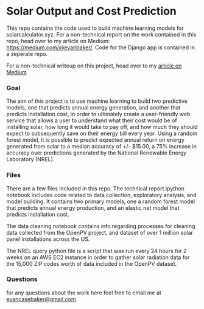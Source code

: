 # Solar Output and Cost Prediction
This repo contains the code used to build machine learning models for solarcalculator.xyz.  For a non-technical report on the work contained in this repo, head over to my article on Medium: https://medium.com/@evanbaker/.  Code for the Django app is contained in a seperate repo.

For a non-technical writeup on this project, head over to my <a href=https://medium.com/@evanbaker/predicting-solar-energy-production-with-machine-learning-19fcab295e58>article on Medium</a>

### Goal
The aim of this project is to use machine learning to build two predictive models, one that predicts annual energy generation, and another that predicts installation cost, in order to ultimately create a user-friendly web service that allows a user to understand what their cost would be of installing solar, how long it would take to pay off, and how much they should expect to subsequently save on their energy bill every year.  Using a random forest model, it is possible to predict expected annual return on energy generated from solar to a median accuracy of +/- $15.00, a 75% increase in accuracy over predictions generated by the National Renewable Energy Laboratory (NREL).

### Files
There are a few files included in this repo.  The technical report ipython notebook includes code related to data collection, exploratory analysis, and model building.  It contains two primary models, one a random forest model that predicts annual energy production, and an elastic net model that predicts installation cost.

The data cleaning notebook contains info regarding processes for cleaning data collected from the OpenPV project, and dataset of over 1 million solar panel installations across the US.

The NREL query python file is a script that was run every 24 hours for 2 weeks on an AWS EC2 instance in order to gather solar radiation data for the 15,000 ZIP codes worth of data included in the OpenPV dataset.

### Questions
for any questions about the work here feel free to email me at evancasebaker@gmail.com.
